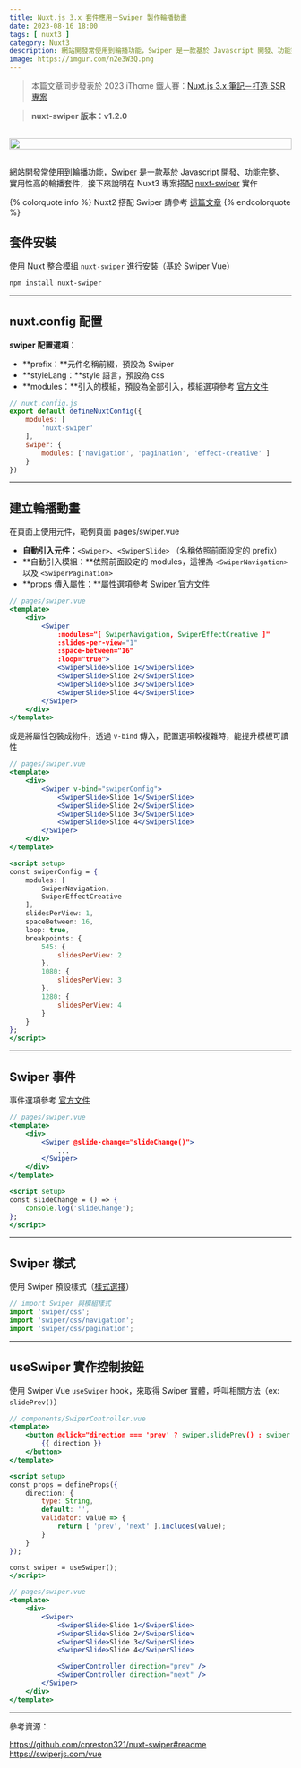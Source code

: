 ```yaml
---
title: Nuxt.js 3.x 套件應用－Swiper 製作輪播動畫
date: 2023-08-16 18:00
tags: [ nuxt3 ]
category: Nuxt3
description: 網站開發常使用到輪播功能，Swiper 是一款基於 Javascript 開發、功能完整、實用性高的輪播套件，接下來說明在 Nuxt3 專案搭配 nuxt-swiper 實作
image: https://imgur.com/n2e3W3Q.png
---
```


> 本篇文章同步發表於 2023 iThome 鐵人賽：[Nuxt.js 3.x 筆記－打造 SSR 專案](https://ithelp.ithome.com.tw/articles/10335360)
>

> **nuxt-swiper 版本：v1.2.0**
>

<div style="display: flex; justify-content: center; margin: 30px 0;">
    <img style="width: 100%; max-width: 100%;" src="https://imgur.com/n2e3W3Q.png">
</div>

網站開發常使用到輪播功能，[Swiper](https://www.npmjs.com/package/swiper) 是一款基於 Javascript 開發、功能完整、實用性高的輪播套件，接下來說明在 Nuxt3 專案搭配 [nuxt-swiper](https://github.com/cpreston321/nuxt-swiper#readme) 實作

<!-- more -->

{% colorquote info %}
Nuxt2 搭配 Swiper 請參考 [這篇文章](https://clairechang.tw/2022/11/29/nuxt/nuxt-swiper/)
{% endcolorquote %}

## **套件安裝**

使用 Nuxt 整合模組 `nuxt-swiper` 進行安裝（基於 Swiper Vue）

```bash
npm install nuxt-swiper
```

---

## **nuxt.config 配置**

**swiper 配置選項：**

- **prefix：**元件名稱前綴，預設為 Swiper
- **styleLang：**style 語言，預設為 css
- **modules：**引入的模組，預設為全部引入，模組選項參考 [官方文件](https://github.com/cpreston321/nuxt-swiper#module-options)

```jsx
// nuxt.config.js
export default defineNuxtConfig({
    modules: [
        'nuxt-swiper'
    ],
    swiper: {
        modules: ['navigation', 'pagination', 'effect-creative' ]
    }
})
```

---

## **建立輪播動畫**

在頁面上使用元件，範例頁面 pages/swiper.vue

- **自動引入元件：**`<Swiper>`、`<SwiperSlide>` （名稱依照前面設定的 prefix）
- **自動引入模組：**依照前面設定的 modules，這裡為 `<SwiperNavigation>` 以及 `<SwiperPagination>`
- **props 傳入屬性：**屬性選項參考 [Swiper 官方文件](https://swiperjs.com/swiper-api#parameters)

```jsx
// pages/swiper.vue
<template>
    <div>
        <Swiper
            :modules="[ SwiperNavigation, SwiperEffectCreative ]"
            :slides-per-view="1"
            :space-between="16"
            :loop="true">
            <SwiperSlide>Slide 1</SwiperSlide>
            <SwiperSlide>Slide 2</SwiperSlide>
            <SwiperSlide>Slide 3</SwiperSlide>
            <SwiperSlide>Slide 4</SwiperSlide>
        </Swiper>
    </div>
</template>
```

或是將屬性包裝成物件，透過 `v-bind` 傳入，配置選項較複雜時，能提升模板可讀性

```jsx
// pages/swiper.vue
<template>
    <div>
        <Swiper v-bind="swiperConfig">
            <SwiperSlide>Slide 1</SwiperSlide>
            <SwiperSlide>Slide 2</SwiperSlide>
            <SwiperSlide>Slide 3</SwiperSlide>
            <SwiperSlide>Slide 4</SwiperSlide>
        </Swiper>
    </div>
</template>

<script setup>
const swiperConfig = {
    modules: [
        SwiperNavigation,
        SwiperEffectCreative
    ],
    slidesPerView: 1,
    spaceBetween: 16,
    loop: true,
    breakpoints: {
        545: {
            slidesPerView: 2
        },
        1080: {
            slidesPerView: 3
        },
        1280: {
            slidesPerView: 4
        }
    }
};
</script>
```

---

## **Swiper 事件**

事件選項參考 [官方文件](https://swiperjs.com/swiper-api#events)

```jsx
// pages/swiper.vue
<template>
    <div>
        <Swiper @slide-change="slideChange()">
            ...
        </Swiper>
    </div>
</template>

<script setup>
const slideChange = () => {
    console.log('slideChange');
};
</script>
```

---

## **Swiper 樣式**

使用 Swiper 預設樣式（[樣式選擇](https://swiperjs.com/vue#styles)）

```jsx
// import Swiper 與模組樣式
import 'swiper/css';
import 'swiper/css/navigation';
import 'swiper/css/pagination';
```

---


## **useSwiper 實作控制按鈕**

使用 Swiper Vue `useSwiper` hook，來取得 Swiper 實體，呼叫相關方法（ex: `slidePrev()`）

```jsx
// components/SwiperController.vue
<template>
    <button @click="direction === 'prev' ? swiper.slidePrev() : swiper.slideNext()">
        {{ direction }}
    </button>
</template>

<script setup>
const props = defineProps({
    direction: {
        type: String,
        default: '',
        validator: value => {
            return [ 'prev', 'next' ].includes(value);
        }
    }
});

const swiper = useSwiper();
</script>
```

```jsx
// pages/swiper.vue
<template>
    <div>
        <Swiper>
            <SwiperSlide>Slide 1</SwiperSlide>
            <SwiperSlide>Slide 2</SwiperSlide>
            <SwiperSlide>Slide 3</SwiperSlide>
            <SwiperSlide>Slide 4</SwiperSlide>

            <SwiperController direction="prev" />
            <SwiperController direction="next" />
        </Swiper>
    </div>
</template>
```

---

參考資源：

https://github.com/cpreston321/nuxt-swiper#readme
https://swiperjs.com/vue